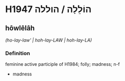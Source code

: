 # H1947 הוֹלֵלָה / הוללה

## hôwlêlâh

_(ho-lay-law' | hoh-lay-LAW | hoh-lay-LA)_

### Definition

feminine active participle of H1984; folly; madness; n-f

- madness
